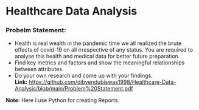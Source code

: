 # Healthcare Data Analysis

### Probelm Statement:
* Health is real wealth in the pandemic time we all realized the brute effects of covid-19 on all irrespective of any status. You are required to analyse this health and medical data for better future preparation. 
* Find key metrics and factors and show the meaningful relationships between attributes. 
* Do your own research and come up with your findings.<br>
**Link:** https://github.com/dibyendubiswas1998/Healthcare-Data-Analysis/blob/main/Problem%20Statement.pdf

**Note:** Here I use Python for creating Reports.<br><br>


